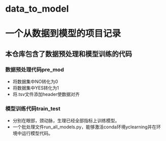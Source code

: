 # data_to_model
# 一个从数据到模型的项目记录
## 本仓库包含了数据预处理和模型训练的代码
### 数据预处理代码pre_mod
- 将数据集中NO转化为0
- 将数据集中YES转化为1
- 将.tsv文件添加header使数据对齐
### 模型训练代码train_test
- 分别在眼部，颈动脉，生理已经全部指标上训练模型。
- 一个批处理文件run_all_models.py，能够激活conda环境yclearning并在环境中运行模型代码。